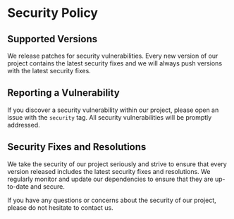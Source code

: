 # Security Policy

## Supported Versions

We release patches for security vulnerabilities. Every new version of our project contains the latest security fixes and we will always push versions with the latest security fixes.

## Reporting a Vulnerability

If you discover a security vulnerability within our project, please open an issue with the `security` tag. All security vulnerabilities will be promptly addressed.

## Security Fixes and Resolutions

We take the security of our project seriously and strive to ensure that every version released includes the latest security fixes and resolutions. We regularly monitor and update our dependencies to ensure that they are up-to-date and secure.

If you have any questions or concerns about the security of our project, please do not hesitate to contact us.
